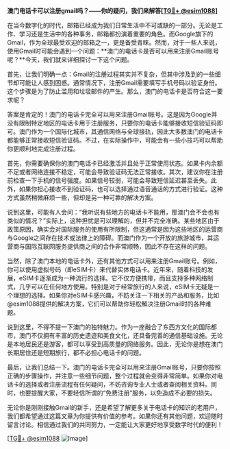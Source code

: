 **澳门电话卡可以注册gmail吗？——你的疑问，我们来解答[[TG💪+ @esim1088](https://t.me/s/esim1088)]**

在当今数字化的时代，邮箱已经成为我们日常生活中不可或缺的一部分。无论是工作、学习还是生活中的各种事务，邮箱都扮演着重要的角色。而Google旗下的Gmail，作为全球最受欢迎的邮箱之一，更是备受青睐。然而，对于一些人来说，使用Gmail时可能会遇到一个问题：**澳门的电话卡是否可以用来注册Gmail账号呢？**今天，我们就来详细探讨一下这个问题。

首先，让我们明确一点：Gmail的注册过程其实并不复杂，但其中涉及到的一些细节却可能让人感到困惑。通常情况下，注册Gmail需要填写手机号码以验证身份。这个步骤是为了防止滥用和垃圾邮件的产生。那么，澳门的电话卡是否符合这一要求呢？

答案是肯定的！澳门的电话卡完全可以用来注册Gmail账号。这是因为Google并没有限制特定地区的电话卡用于注册服务，只要你的电话卡能够接收短信验证码即可。澳门作为一个国际化城市，其通信网络与全球接轨，因此大多数澳门的电话卡都能够正常接收短信验证码。不过，在实际操作中，可能会有一些小技巧可以帮助你更顺利地完成注册过程。

首先，你需要确保你的澳门电话卡已经激活并且处于正常使用状态。如果卡内余额不足或者网络连接不稳定，可能会导致验证码无法正常接收。其次，建议你在注册前检查一下手机的信号强度。如果信号较弱，可能会导致短信延迟甚至丢失。此外，如果你担心接收不到验证码，也可以选择通过语音通话的方式进行验证。这种方式虽然稍微麻烦一些，但却是另一种可靠的解决方案。

说到这里，可能有人会问：“我听说有些地方的电话卡不能用，那澳门会不会也有类似的情况？”实际上，这种担忧是可以理解的，但并不完全准确。某些地区由于政策原因，确实会对国际服务的使用有所限制，但这通常是因为这些地区的运营商与Google之间存在技术或法律上的障碍。而澳门作为一个开放的旅游城市，其运营商与国际互联网服务提供商之间的合作非常顺畅，因此不存在这样的问题。

当然，除了澳门本地的电话卡外，还有其他方式可以用来注册Gmail账号。例如，你可以使用虚拟号码（即eSIM卡）来代替实体电话卡。近年来，随着科技的发展，eSIM卡逐渐成为一种流行的选择。它不仅方便携带，而且支持多种网络制式，几乎可以在任何地方使用。特别是对于经常旅行的人来说，eSIM卡无疑是一个理想的选择。如果你对eSIM卡感兴趣，不妨关注一下相关的产品和服务，比如@esim1088提供的解决方案，它们可以帮助你轻松解决注册Gmail时的各种难题。

说到这里，不得不提一下澳门的独特魅力。作为一座融合了东西方文化的国际都市，澳门不仅拥有丰富的历史遗迹和美食文化，还具备完善的通信基础设施。无论是本地居民还是游客，都可以享受到高质量的网络服务。因此，无论你是想在澳门长期居住还是短期旅行，都不必担心电话卡的问题。

最后，让我们总结一下。澳门的电话卡完全可以用来注册Gmail账号，只要你按照正确的步骤操作，并注意一些细节问题，整个过程就会变得非常简单。如果你对电话卡的选择或者注册流程有任何疑问，不妨咨询专业人士或者查阅相关资料。同时，也要提醒大家，不要轻信所谓的“免费注册”服务，以免造成不必要的损失。

无论你是刚刚接触Gmail的新手，还是希望了解更多关于电话卡的知识的老用户，我们都希望通过这篇文章为你提供有价值的参考。如果你还有其他问题，欢迎随时留言讨论。相信通过我们的共同努力，一定能让大家更好地享受数字时代的便利！

[[TG💪+ @esim1088](https://t.me/s/esim1088) ![Image](https://i.postimg.cc/4NQfJmqS/Snipaste-2025-05-13-00-14-12.png)]